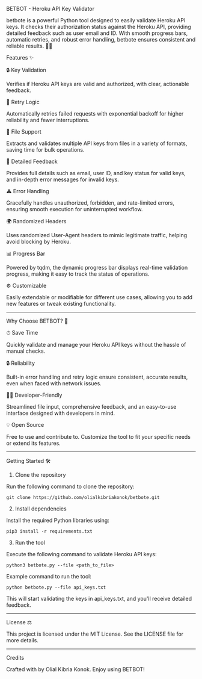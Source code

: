 BETBOT - Heroku API Key Validator 

betbote is a powerful Python tool designed to easily validate Heroku API keys. It checks their authorization status against the Heroku API, providing detailed feedback such as user email and ID. With smooth progress bars, automatic retries, and robust error handling, betbote ensures consistent and reliable results. 🔑✅

Features ✨

🔒 Key Validation

Verifies if Heroku API keys are valid and authorized, with clear, actionable feedback.


🔁 Retry Logic

Automatically retries failed requests with exponential backoff for higher reliability and fewer interruptions.


📂 File Support

Extracts and validates multiple API keys from files in a variety of formats, saving time for bulk operations.


📝 Detailed Feedback

Provides full details such as email, user ID, and key status for valid keys, and in-depth error messages for invalid keys.


⚠️ Error Handling

Gracefully handles unauthorized, forbidden, and rate-limited errors, ensuring smooth execution for uninterrupted workflow.


🌍 Randomized Headers

Uses randomized User-Agent headers to mimic legitimate traffic, helping avoid blocking by Heroku.


📊 Progress Bar

Powered by tqdm, the dynamic progress bar displays real-time validation progress, making it easy to track the status of operations.


⚙️ Customizable

Easily extendable or modifiable for different use cases, allowing you to add new features or tweak existing functionality.



---

Why Choose BETBOT? 🤔

⏱ Save Time

Quickly validate and manage your Heroku API keys without the hassle of manual checks.


🔒 Reliability

Built-in error handling and retry logic ensure consistent, accurate results, even when faced with network issues.


👨‍💻 Developer-Friendly

Streamlined file input, comprehensive feedback, and an easy-to-use interface designed with developers in mind.


💡 Open Source

Free to use and contribute to. Customize the tool to fit your specific needs or extend its features.



---

Getting Started 🛠️

1. Clone the repository

Run the following command to clone the repository:

`git clone https://github.com/olialkibriakonok/betbote.git`

2. Install dependencies

Install the required Python libraries using:

`pip3 install -r requirements.txt`

3. Run the tool

Execute the following command to validate Heroku API keys:

`python3 betbote.py --file <path_to_file>`

Example command to run the tool:

`python betbote.py --file api_keys.txt`

This will start validating the keys in api_keys.txt, and you'll receive detailed feedback.


---

License ⚖️

This project is licensed under the MIT License. See the LICENSE file for more details.


---

Credits 

Crafted with by Olial Kibria Konok. Enjoy using BETBOT!

